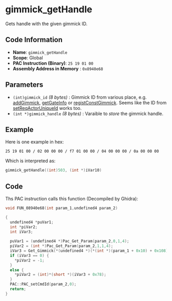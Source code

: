 # gimmick_getHandle

Gets handle with the given gimmick ID.

## Code Information

- **Name**: `gimmick_getHandle`
- **Scope**: Global
- **PAC Instruction (Binary)**: `25 19 01 00`
- **Assembly Address in Memory** : `0x8940e68`

## Parameters

- `(int)gimmick_id` *(8 bytes)* : Gimmick ID from various place, e.g. [addGimmick](./addgimmick.md), [getGateInfo](./getgateinfo.md) or [registConstGimmick](./registconstgimmick.md). Seems like the ID from [setReqActorUniqueId](./setreqactoruniqueid.md) works too.
- `(int *)gimmick_handle` *(8 bytes)* : Varaible to *store* the gimmick handle.

## Example

Here is one example in hex:

```25 19 01 00 / 02 00 00 00 / f7 01 00 00 / 04 00 00 00 / 0a 00 00 00```

Which is interpreted as:

```c
gimmick_getHandle((int)503, (int *)iVar10)
```

## Code

Ths PAC instruction calls this function (Decompiled by Ghidra):

```c
void FUN_08940e68(int param_1,undefined4 param_2)

{
  undefined4 *puVar1;
  int *piVar2;
  int iVar3;
  
  puVar1 = (undefined4 *)Pac_Get_Param(param_2,0,1,4);
  piVar2 = (int *)Pac_Get_Param(param_2,1,1,4);
  iVar3 = Get_Gimmick(*(undefined4 *)(*(int *)(param_1 + 0x10) + 0x108),*puVar1);
  if (iVar3 == 0) {
    *piVar2 = -1;
  }
  else {
    *piVar2 = (int)*(short *)(iVar3 + 0x78);
  }
  PAC::PAC_setCmdId(param_2,0);
  return;
}
```

